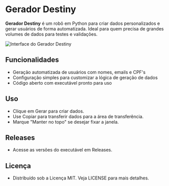 # Gerador Destiny

**Gerador Destiny** é um robô em Python para criar dados personalizados e gerar usuários de forma automatizada. Ideal para quem precisa de grandes volumes de dados para testes e validações.

![Interface do Gerador Destiny](https://cdn.discordapp.com/attachments/1218283597610483904/1333798346095333416/image.png?ex=679a3402&is=6798e282&hm=f03eb895150ecd3fe7864fa6cf470d082465749a9c0d5dcc0771d4766250caf5&)

## Funcionalidades

- Geração automatizada de usuários com nomes, emails e CPF's
- Configuração simples para customizar a lógica de geração de dados
- Código aberto com executável pronto para uso

## Uso
- Clique em Gerar para criar dados.
- Use Copiar para transferir dados para a área de transferência.
- Marque "Manter no topo" se desejar fixar a janela.


## Releases
- Acesse as versões do executável em Releases.

## Licença
- Distribuído sob a Licença MIT. Veja LICENSE para mais detalhes.
